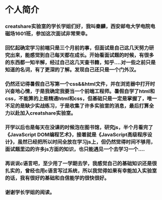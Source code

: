 #                            个人简介

###  creatshare实验室的学长学姐们好，我叫秦麟，西安邮电大学电院电磁场1601班，参加这次面试非常荣幸。

###  回忆起确定学习前端只是三个月前的事，但面试是自己这几天努力研究出来，能感觉到自己每天都在成长。开始看面试题的时候，有很多的东西都一知半解，经过自己这几天查书籍，知乎....对一些之前只是知道的名词，有了更深的了解。发现自己还只是一个门外汉。
###  仍然还记得暑假自己写第一个css&&html文件，并在浏览器中打开时兴奋地心情，于是我确定我要当一个前端工程师。暑假自学了html和css，不能算的上是精通html和css，但基础只是一定是掌握了，唯一不足的是缺少实战练习，于是收集了许多实验室的消息，最后打算全力以赴加入creatshare实验室。
###  开学以后也是每天在没课的时候泡在图书馆，研究js，半个月看完了《JavaScript DOM编程艺术》，接着就是《JavaScript高级程序设计》，虽然已经把所以时间全放在学习js上，但仍然觉得时间不够用，面试题里边的许多js方面的知识，也只能遇见一个去学习一个....
###   再说说c语言吧，至少用了一学期去学，我感觉自己的基础知识还是很扎实的，曾经也用c语言写过系统，所以我觉得如果有幸能加入实验室的话，我有很好的基础和自信能学的很快很好。
###   谢谢学长学姐的阅读。
